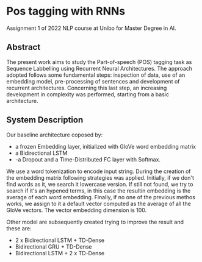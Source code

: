 # Pos tagging with RNNs
Assignment 1 of 2022 NLP course at Unibo for Master Degree in AI. 

## Abstract 
The present work aims to study the Part-of-speech (POS) tagging task as Sequence Labbelling using Recurrent Neural Architectures. The approach adopted follows some fundamental steps: inspection of data, use of an embedding model, pre-processing of sentences and development of recurrent architectures. Concerning this last step, an increasing development in complexity was performed, starting from a basic architecture.

## System Description
Our baseline architecture coposed by:
- a frozen Embedding layer, initialized with GloVe word embedding matrix
- a Bidirectional LSTM
- -a Dropout and a Time-Distributed FC layer with Softmax.

We use a word tokenization to encode input string. During the creation of the embedding matrix following strategies was applied. Initially, if we don't find words as it, we search it lowercase version. If still not found, we try to search if it's an hypened terms, in this case the resultin embedding is the average of each word embedding. Finally, if no one of the previous methos works, we assign to it a default vector computed as the average of all the GloVe vectors. The vector embedding dimension is 100. 

Other model are subsequently created trying to improve the result and these are:
- 2 x Bidirectional LSTM + TD-Dense
- Bidirectional GRU + TD-Dense
- Bidirectional LSTM + 2 x TD-Dense

